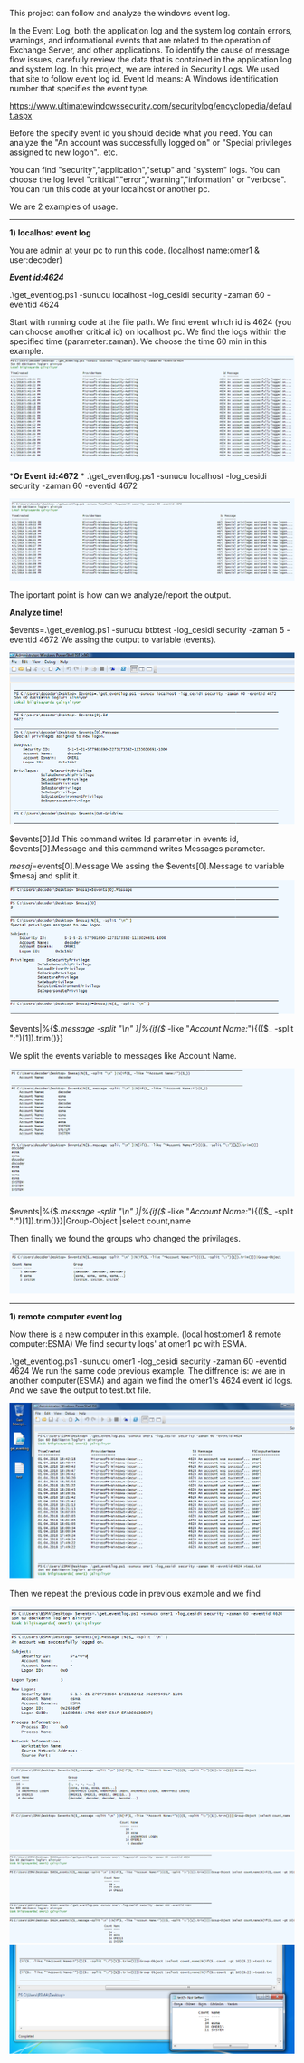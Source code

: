 This project can follow and analyze the windows event log. 

In the Event Log, both the application log and the system log contain errors, warnings, and informational events that are related to the operation of Exchange Server, and other applications. To identify the cause of message flow issues, carefully review the data that is contained in the application log and system log.
In this project, we are intered in Security Logs. We used that site to follow event log id. Event Id means: A Windows identification number that specifies the event type. 

https://www.ultimatewindowssecurity.com/securitylog/encyclopedia/default.aspx 


Before the specify event id you should decide what you need. You can analyze the "An account was successfully logged on" or "Special privileges assigned to new logon".. etc.

You can find "security","application","setup" and "system" logs. You can choose the log level "critical","error","warning","information" or "verbose". You can run this code at your localhost or another pc. 

We are 2 examples of usage.

----------------------------------------------------------------------------------------------------------------------

**1) localhost event log**

You are admin at your pc to run this code. (localhost name:omer1 & user:decoder) 

***Event id:4624***

.\get_eventlog.ps1 -sunucu localhost -log_cesidi security -zaman 60 -eventid 4624

Start with running code at the file path. We find event which id is 4624 (you can choose another critical id) on localhost pc. We find the logs within the specified time (parameter:zaman). We choose the time 60 min in this example.
![alt text](https://github.com/esmanurtufan/event-log-analyze/blob/master/screenshots/4624.PNG)


***Or Event id:4672** *
.\get_eventlog.ps1 -sunucu localhost -log_cesidi security -zaman 60 -eventid 4672

![alt text](https://github.com/esmanurtufan/event-log-analyze/blob/master/screenshots/4672.PNG)


The iportant point is how can we analyze/report the output. 

**Analyze time!**

$events=.\get_evenlog.ps1 -sunucu btbtest -log_cesidi security -zaman 5 -eventid 4672 
We assing the output to variable (events). 

![alt text](https://github.com/esmanurtufan/event-log-analyze/blob/master/screenshots/1.PNG)


$events[0].Id          This command writes Id parameter in events id,
$events[0].Message      and this cammand writes Messages parameter.

$mesaj=$events[0].Message
We assing the $events[0].Message to variable $mesaj and split it.
![alt text](https://github.com/esmanurtufan/event-log-analyze/blob/master/screenshots/2.PNG)

$events|%{$_.message -split "\n" }|%{if($_ -like "*Account Name:*"){(($_ -split "\:")[1]).trim()}} 

We split the events variable to messages like Account Name.

![alt text](https://github.com/esmanurtufan/event-log-analyze/blob/master/screenshots/3.PNG)

$events|%{$_.message -split "\n" }|%{if($_ -like "*Account Name:*"){(($_ -split "\:")[1]).trim()}}|Group-Object |select count,name

Then finally we found the groups who changed the privilages.

![alt text](https://github.com/esmanurtufan/event-log-analyze/blob/master/screenshots/4.PNG)

----------------------------------------------------------------------------------------------------------------------

**1) remote computer event log**

Now there is a new computer in this example. (local host:omer1 & remote computer:ESMA) We find security logs' at omer1 pc with ESMA.

.\get_eventlog.ps1 -sunucu omer1 -log_cesidi security -zaman 60 -eventid 4624 
We run the same code previous example. The diffrence is: we are in another computer(ESMA) and again we find the omer1's 4624 event id logs. And we save the output to test.txt file.

![alt text](https://github.com/esmanurtufan/event-log-analyze/blob/master/screenshots/remote.pc.1.PNG)

Then we repeat the previous code in previous example and we find 


![alt text](https://github.com/esmanurtufan/event-log-analyze/blob/master/screenshots/remote.pc.2.PNG)
![alt text](https://github.com/esmanurtufan/event-log-analyze/blob/master/screenshots/remote.pc.3.PNG)
![alt text](https://github.com/esmanurtufan/event-log-analyze/blob/master/screenshots/remote.pc.4.PNG)
![alt text](https://github.com/esmanurtufan/event-log-analyze/blob/master/screenshots/remote.pc.5.PNG)








